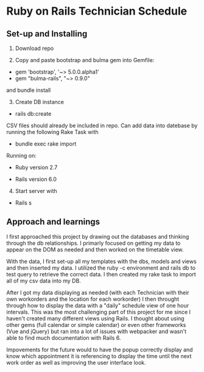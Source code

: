 # Ruby on Rails Technician Schedule

## Set-up and Installing

1. Download repo

2. Copy and paste bootstrap and bulma gem into Gemfile:

- gem 'bootstrap', '~> 5.0.0.alpha1'
- gem "bulma-rails", "~> 0.9.0"

and bundle install

3. Create DB instance
* rails db:create

CSV files should already be included in repo. Can add data into datebase by running the following Rake Task with
* bundle exec rake import

Running on: 

* Ruby version
2.7

* Rails version
6.0

4. Start server with
* Rails s


## Approach and learnings
I first approached this project by drawing out the databases and thinking through the db relationships. I primarly focused on getting my data to appear on the DOM as needed and then worked on the timetable view. 

With the data, I first set-up all my templates with the dbs, models and views and then inserted my data. I utilized the ruby -c environment and rails db to test query to retrieve the correct data. I then created my rake task to import all of my csv data into my DB. 

After I got my data displaying as needed (with each Technician with their own workorders and the location for each workorder) I then throught through how to display the data with a "daily" schedule view of one hour intervals. This was the most challenging part of this project for me since I haven't created many different views using Rails. I thought about using other gems (full calendar or simple calendar) or even other frameworks (Vue and jQuery) but ran into a lot of issues with webpacker and wasn't able to find much documentation with Rails 6. 

Impovements for the future would to have the popup correctly display and know which appointment it is referencing to display the time until the next work order as well as improving the user interface look. 

